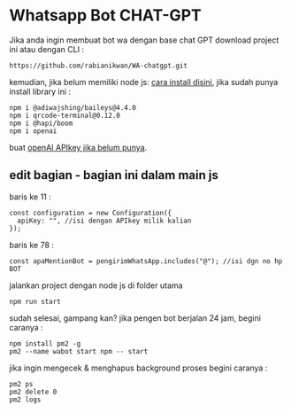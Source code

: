 # Whatsapp Bot CHAT-GPT

Jika anda ingin membuat bot wa dengan base chat GPT download project ini atau dengan CLI :
```
https://github.com/rabianikwan/WA-chatgpt.git
```
kemudian, jika belum memiliki node js: <a href = "https://github.com/nvm-sh/nvm/blob/master/README.md"> cara install disini</a>, jika sudah punya install library ini :

```
npm i @adiwajshing/baileys@4.4.0
npm i qrcode-terminal@0.12.0
npm i @hapi/boom
npm i openai
```
buat <a href='https://platform.openai.com/account/api-keys'>openAI APIkey jika belum punya</a>.

## edit bagian - bagian ini dalam main js
baris ke 11 :
```
const configuration = new Configuration({
  apiKey: "", //isi dengan APIkey milik kalian
});
```
baris ke 78 :
```
const apaMentionBot = pengirimWhatsApp.includes("@"); //isi dgn no hp BOT
```
jalankan project dengan node js di folder utama
```
npm run start
```
sudah selesai, gampang kan? jika pengen bot berjalan 24 jam, begini caranya :
```
npm install pm2 -g
pm2 --name wabot start npm -- start
```
jika ingin mengecek & menghapus background proses begini caranya :
```
pm2 ps
pm2 delete 0
pm2 logs
```
